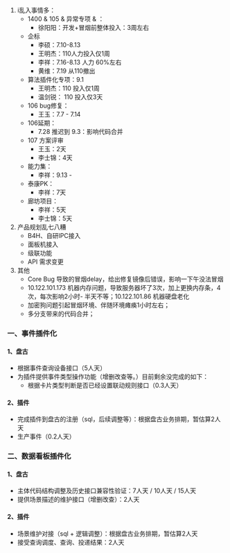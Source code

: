 1. i乱入事情多：
   - 1400 & 105 & 异常专项 & ：
     - 徐阳阳：开发+冒烟前整体投入：3周左右
   - 企标
     - 李硕：7.10-8.13 
     - 王明杰：110人力投入仅1周
     - 李祥：7.16-8.13 人力 60%左右
     - 黄维：7.19 从110撤出
   - 算法插件化专项：9.1 
     - 王明杰：110 投入仅1周
     - 温剑锐： 110 投入仅3天
   - 106 bug修复：
     - 王玉：7.7 -  7.14
   - 106延期：
     - 7.28 推迟到 9.3：影响代码合并
   - 107 方案评审
     - 王玉：2天
     - 李士锦：4天
   - 能力集：
     - 李祥：9.13 - 
   - 泰康PK：
     - 李祥：7天
   - 廊坊项目：
     - 李祥：5天
     - 李士锦：5天
2. 产品规划乱七八糟
   - B4H、自研IPC接入
   - 面板机接入
   - 级联功能
   - API 需求变更
3. 其他
   - Core Bug 导致的冒烟delay，给出修复镜像后错误，影响一下午没法冒烟
   - 10.122.101.173 机器内存问题，导致服务器坏了3次，加上更换内存条，4次，每次影响2小时- 半天不等；10.122.101.86 机器硬盘老化
   - 加密狗问题引起冒烟环境、伴随环境瘫痪1小时左右；
   - 多分支带来的代码合并；



###  一、事件插件化

#### 1、盘古

- 根据事件查询设备接口（5人天）
- 为插件提供事件类型操作功能（增删改查等。）目前剩余没完成的如下：
  - 根据卡片类型判断是否已经设置联动规则接口（0.3人天）



#### 2、插件

- 完成插件到盘古的注册（sql，后续调整等）：根据盘古业务排期，暂估算2人天
- 生产事件（0.2人天）



### 二、数据看板插件化

#### 1、盘古

- 主体代码结构调整及历史接口兼容性验证：7人天 / 10人天 / 15人天
- 提供场景描述的维护接口（增删改查）：2人天

#### 2、插件

- 场景维护对接（sql + 逻辑调整）：根据盘古业务排期，暂估算2人天
- 接受查询调度、查询、投递结果：2人天

